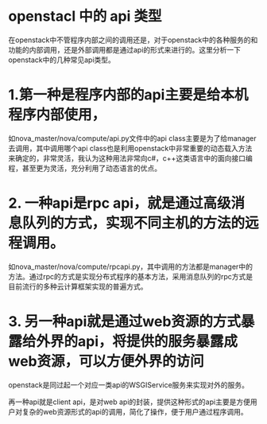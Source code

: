 # openstacl 中的 api 类型
在openstack中不管程序内部之间的调用还是，对于openstack中的各种服务的和功能的内部调用，还是外部调用都是通过api的形式来进行的。这里分析一下openstack中的几种常见api类型。

# 1.第一种是程序内部的api主要是给本机程序内部使用，
如nova_master/nova/compute/api.py文件中的api class主要是为了给manager去调用，其中调用哪个api class也是利用openstack中非常重要的动态载入方法来确定的，非常灵活，我认为这种用法非常向c#，c++这类语言中的面向接口编程，甚至更为灵活，充分利用了动态语言的优点。

# 2. 一种api是rpc api，就是通过高级消息队列的方式，实现不同主机的方法的远程调用。
如nova_master/nova/compute/rpcapi.py，其中调用的方法都是manager中的方法。通过rpc的方式是实现分布式程序的基本方法，采用消息队列的rpc方式是目前流行的多种云计算框架实现的普遍方式。

# 3. 另一种api就是通过web资源的方式暴露给外界的api，将提供的服务暴露成web资源，可以方便外界的访问
openstack是同过起一个对应一类api的WSGIService服务来实现对外的服务。

再一种api就是client api，是对web api的封装，提供这种形式的api主要是方便用户对复杂的web资源形式的api的调用，简化了操作，便于用户通过程序调用。

